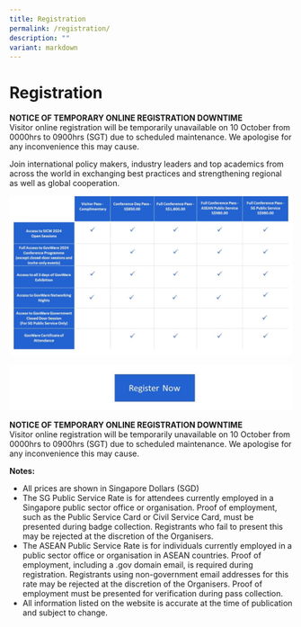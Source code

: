 ```yaml
---
title: Registration
permalink: /registration/
description: ""
variant: markdown
---
```

# **Registration**

**NOTICE OF TEMPORARY ONLINE REGISTRATION DOWNTIME**
<br>Visitor online registration will be temporarily unavailable on 10 October from 0000hrs to 0900hrs (SGT) due to scheduled maintenance. We apologise for any inconvenience this may cause.

Join international policy makers, industry leaders and top academics from across the world in exchanging best practices and strengthening regional as well as global cooperation. 

![](/images/Registration_table_2.jpg)

<a href="https://www.gevme.com/sicw-govware2024?utm_source=website&amp;utm_medium=sicw" target="blank">![](/images/2024_regi_button.jpg)</a>

**NOTICE OF TEMPORARY ONLINE REGISTRATION DOWNTIME**
<br>Visitor online registration will be temporarily unavailable on 10 October from 0000hrs to 0900hrs (SGT) due to scheduled maintenance. We apologise for any inconvenience this may cause.

**Notes:**
* All prices are shown in Singapore Dollars (SGD)
* The SG Public Service Rate is for attendees currently employed in a Singapore public sector office or organisation. Proof of employment, such as the Public Service Card or Civil Service Card, must be presented during badge collection. Registrants who fail to present this may be rejected at the discretion of the Organisers.
* The ASEAN Public Service Rate is for individuals currently employed in a public sector office or organisation in ASEAN countries. Proof of employment, including a .gov domain email, is required during registration. Registrants using non-government email addresses for this rate may be rejected at the discretion of the Organisers. Proof of employment must be presented for verification during pass collection.
* All information listed on the website is accurate at the time of publication and subject to change.